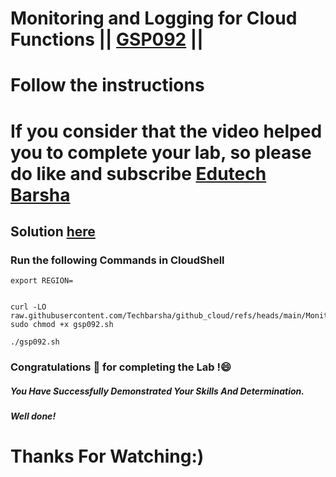 # Monitoring and Logging for Cloud Functions || [GSP092](https://www.cloudskillsboost.google/focuses/1833?parent=catalog) ||
# Follow the instructions

# If you consider that the video helped you to complete your lab, so please do like and subscribe [Edutech Barsha](https://www.youtube.com/@edutechbarsha)
## Solution [here](https://youtu.be/B_yaZVAnMSA)

### Run the following Commands in CloudShell
```
export REGION=


curl -LO raw.githubusercontent.com/Techbarsha/github_cloud/refs/heads/main/Monitoring%20and%20Logging%20for%20Cloud%20Functions/gsp092.sh
sudo chmod +x gsp092.sh

./gsp092.sh

```
### Congratulations 🎉 for completing the Lab !😄

##### *You Have Successfully Demonstrated Your Skills And Determination.*

#### *Well done!*

# Thanks For Watching:)
